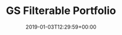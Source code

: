 ---
title: 'GS Filterable Portfolio'
date: '2019-01-03T12:29:59+00:00'
type: docs
premium: true
draft: false
---